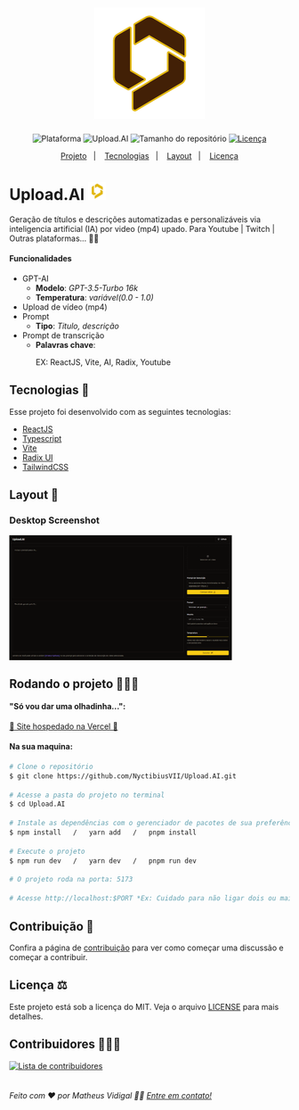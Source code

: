 <h1 align="center">
    <img src=".github/favicon-dark-trace.svg" width="200" alt="Logo Upload AI">
</h1>
<p align="center">
    <img alt="Plataforma" src="https://img.shields.io/static/v1?label=Plataforma&message=Web&color=422006&labelColor=e2b814">
    <img alt="Upload.AI" src="https://img.shields.io/static/v1?label=Version&message=0.0.2&color=422006&labelColor=e2b814">
    <img alt="Tamanho do repositório" src="https://img.shields.io/github/repo-size/NyctibiusVII/Upload.AI?color=422006&labelColor=e2b814">
    <a href="https://github.com/NyctibiusVII/Upload.AI/blob/main/LICENSE">
        <img alt="Licença" src="https://img.shields.io/static/v1?label=License&message=MIT&color=422006&labelColor=e2b814">
    </a>
</p>
<p align="center">
    <a href="#Upload.AI-">Projeto</a>&nbsp;&nbsp;&nbsp;|&nbsp;&nbsp;&nbsp;
    <a href="#tecnologias-">Tecnologias</a>&nbsp;&nbsp;&nbsp;|&nbsp;&nbsp;&nbsp;
    <a href="#layout-">Layout</a>&nbsp;&nbsp;&nbsp;|&nbsp;&nbsp;&nbsp;
    <a href="#licença-%EF%B8%8F">Licença</a>
</p>

# Upload.AI <img src=".github/favicon.svg" width="32" alt="favicon">
Geração de títulos e descrições automatizadas e personalizáveis via inteligencia artificial (IA) por video (mp4) upado. Para Youtube | Twitch | Outras plataformas... 🤖📑

#### Funcionalidades
* GPT-AI
    * __Modelo__: _GPT-3.5-Turbo 16k_
    * __Temperatura__: _variável(0.0 - 1.0)_
* Upload de vídeo (mp4)
* Prompt
    * __Tipo__: _Titulo, descrição_
* Prompt de transcrição
    * __Palavras chave__:
        <p>EX: ReactJS, Vite, AI, Radix, Youtube</p>

## Tecnologias 🚀
Esse projeto foi desenvolvido com as seguintes tecnologias:
- [ReactJS](https://pt-br.reactjs.org)
- [Typescript](https://www.typescriptlang.org)
- [Vite](https://vitejs.dev)
- [Radix UI](https://www.radix-ui.com)
- [TailwindCSS](https://tailwindcss.com)

## Layout 🚧
### Desktop Screenshot
<div style="display: flex; flex-direction: 'column'; align-items: 'center';">
<!-- Responsive, 1366 x 768, 50% (Laptop L - 1366px) -->
    <img width="400px" src=".github/desktop-dark.png">
    <!-- <img width="400px" src=".github/desktop-light.png"> -->
</div>

<!-- ### Mobile Screenshot -->
<!-- <div style="display: flex; flex-direction: 'row';"> -->
<!-- Responsive, 320 x 711, 75% (Mobile X11T - 320px) -->
<!-- <img width="180px" src=".github/mobile-dark.png"> -->
<!-- <img width="180px" src=".github/mobile-light.png"> -->
<!-- </div> -->

## Rodando o projeto 🚴🏻‍♂️
#### "Só vou dar uma olhadinha...":
  <a href="https://upload-ai.vercel.app">🤖 Site hospedado na Vercel 📑</a>

#### Na sua maquina:
```bash
# Clone o repositório
$ git clone https://github.com/NyctibiusVII/Upload.AI.git

# Acesse a pasta do projeto no terminal
$ cd Upload.AI

# Instale as dependências com o gerenciador de pacotes de sua preferência
$ npm install   /   yarn add   /   pnpm install

# Execute o projeto
$ npm run dev   /   yarn dev   /   pnpm run dev

# O projeto roda na porta: 5173

# Acesse http://localhost:$PORT *Ex: Cuidado para não ligar dois ou mais projetos na mesma porta.
```

## Contribuição 💭
Confira a página de [contribuição](./CONTRIBUTING) para ver como começar uma discussão e começar a contribuir.

## Licença ⚖️
Este projeto está sob a licença do MIT. Veja o arquivo [LICENSE](https://github.com/NyctibiusVII/Upload.AI/blob/main/LICENSE) para mais detalhes.

## Contribuidores 🦸🏻‍♂️
<a href="https://github.com/NyctibiusVII/Upload.AI/graphs/contributors">
    <img src="https://contributors-img.web.app/image?repo=NyctibiusVII/Upload.AI&max=500" alt="Lista de contribuidores" width="15%"/>
</a>

<br/>
<br/>

###### Feito com ❤️ por Matheus Vidigal 👋🏻 [Entre em contato!](https://www.linkedin.com/in/matheus-vidigal-nyctibiusvii)